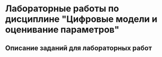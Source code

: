 # Лабораторные работы по дисциплине "Цифровые модели и оценивание параметров" #
## Описание заданий для лабораторных работ ##